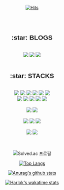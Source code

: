 <link rel="preconnect" href="https://fonts.googleapis.com">
<link rel="preconnect" href="https://fonts.gstatic.com" crossorigin>
<link href="https://fonts.googleapis.com/css2?family=Rajdhani:wght@700&display=swap" rel="stylesheet">

<div align=center>

[![Hits](https://hits.seeyoufarm.com/api/count/incr/badge.svg?url=https%3A%2F%2Fgithub.com%2FJung2312&count_bg=%238ECDDD&title_bg=%2322668D&icon=&icon_color=%23FFC9C9&title=hits&edge_flat=true)](https://hits.seeyoufarm.com)

<br/><br/>

</div>

<div align=center><h2 style="font-family: 'Rajdhani', sans-serif;"> :star: BLOGS</h2></div>

<div align=center>
<br/>
<a href="https://www.notion.so/426458302c754ec99065cddf4e6340cf" target="_blank"><img src="https://img.shields.io/badge/Notion-000000?style=for-the-badge&logo=Notion&logoColor=white"></a>
<a href="https://www.notion.so/426458302c754ec99065cddf4e6340cf" target="_blank"><img src="https://img.shields.io/badge/Velog-20C997?style=for-the-badge&logo=Velog&logoColor=white"></a>
<a href="https://jung2312.tistory.com/"target="_blank"><img src="https://img.shields.io/badge/tistory-eb531f?style=for-the-badge&logo=tistory&logoColor=white"></a>
<br/><br/>
</div>

<div align=center><h2 style="font-family: 'Rajdhani', sans-serif;"> :star: STACKS</h2></div>

<div align=center>
<br/>
<img src="https://img.shields.io/badge/JAVA-007396?style=for-the-badge&logo=java&logoColor=white">
<img src="https://img.shields.io/badge/.net-512BD4?style=for-the-badge&logo=dotnet&logoColor=white">
<img src="https://img.shields.io/badge/c-A8B9CC?style=for-the-badge&logo=c&logoColor=white">
<img src="https://img.shields.io/badge/csharp-239120?style=for-the-badge&logo=csharp&logoColor=white">
<img src="https://img.shields.io/badge/c++-00599C?style=for-the-badge&logo=cplusplus&logoColor=white">
<img src="https://img.shields.io/badge/css3-1572B6?style=for-the-badge&logo=css3&logoColor=white">
<br/>
<img src="https://img.shields.io/badge/html5-E34F26?style=for-the-badge&logo=html5&logoColor=white">
<img src="https://img.shields.io/badge/javascript-F7DF1E?style=for-the-badge&logo=javascript&logoColor=white">
<img src="https://img.shields.io/badge/php-777BB4?style=for-the-badge&logo=php&logoColor=white">
<img src="https://img.shields.io/badge/python-3776AB?style=for-the-badge&logo=python&logoColor=white">
<img src="https://img.shields.io/badge/spring-6DB33F?style=for-the-badge&logo=spring&logoColor=white">
<br/><br/>
<img src="https://img.shields.io/badge/mysql-4479A1?style=for-the-badge&logo=mysql&logoColor=white">
<img src="https://img.shields.io/badge/oracle-F80000?style=for-the-badge&logo=oracle&logoColor=white">
<br/><br/>
<img src="https://img.shields.io/badge/intellijidea-000000?style=for-the-badge&logo=intellijidea&logoColor=white">
<img src="https://img.shields.io/badge/vscode-007ACC?style=for-the-badge&logo=visualstudiocode&logoColor=white">
<img src="https://img.shields.io/badge/androidstudio-3DDC84?style=for-the-badge&logo=androidstudio&logoColor=white">
<br/><br/>
<img src="https://img.shields.io/badge/adobexd-FF61F6?style=for-the-badge&logo=adobexd&logoColor=white">
<img src="https://img.shields.io/badge/figma-F24E1E?style=for-the-badge&logo=figma&logoColor=white">  
</div>

<div align=center>
<br/><br/>

![Solved.ac 프로필](http://mazassumnida.wtf/api/v2/generate_badge?boj=jung2312)

[![Top Langs](https://github-readme-stats-ten-gilt.vercel.app/api/top-langs/?username=Jung2312&layout=compact&theme=tokyonight)](https://github.com/anuraghazra/github-readme-stats)

[![Anurag's github stats](https://github-readme-stats-ten-gilt.vercel.app/api?username=Jung2312&show_icons=true&layout=compact&theme=tokyonight)](https://github.com/anuraghazra/github-readme-stats)

[![Harlok's wakatime stats](https://github-readme-stats.vercel.app/api/wakatime?username=jung2312&layout=compact&theme=tokyonight)](https://github.com/anuraghazra/github-readme-stats)

</div>

<!--
**Jung2312/Jung2312** is a ✨ _special_ ✨ repository because its `README.md` (this file) appears on your GitHub profile.

Here are some ideas to get you started:

- 🔭 I’m currently working on ...
- 🌱 I’m currently learning ...
- 👯 I’m looking to collaborate on ...
- 🤔 I’m looking for help with ...
- 💬 Ask me about ...
- 📫 How to reach me: ...
- 😄 Pronouns: ...
- ⚡ Fun fact: ...
-->
